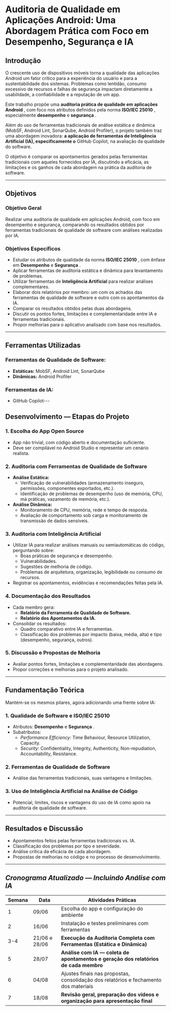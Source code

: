 # **Auditoria de Qualidade em Aplicações Android: Uma Abordagem Prática com Foco em Desempenho, Segurança e IA**

## **Introdução**

O crescente uso de dispositivos móveis torna a qualidade das aplicações Android um fator crítico para a experiência do usuário e para a sustentabilidade dos sistemas. Problemas como lentidão, consumo excessivo de recursos e falhas de segurança impactam diretamente a usabilidade, a confiabilidade e a reputação de um app.

Este trabalho propõe uma  **auditoria prática de qualidade em aplicações Android** , com foco nos atributos definidos pela norma  **ISO/IEC 25010** , especialmente **desempenho** e  **segurança** .

Além do uso de ferramentas tradicionais de análise estática e dinâmica (MobSF, Android Lint, SonarQube, Android Profiler), o projeto também traz uma abordagem inovadora:  **a aplicação de ferramentas de Inteligência Artificial (IA), especificamente o** GitHub Copilot, na avaliação da qualidade do software.

O objetivo é comparar os apontamentos gerados pelas ferramentas tradicionais com aqueles fornecidos por IA, discutindo a eficácia, as limitações e os ganhos de cada abordagem na prática da auditoria de software.

---

## **Objetivos**

### **Objetivo Geral**

Realizar uma auditoria de qualidade em aplicações Android, com foco em desempenho e segurança, comparando os resultados obtidos por ferramentas tradicionais de qualidade de software com análises realizadas por IA.

### **Objetivos Específicos**

* Estudar os atributos de qualidade da norma  **ISO/IEC 25010** , com ênfase em **Desempenho** e  **Segurança** .
* Aplicar ferramentas de auditoria estática e dinâmica para levantamento de problemas.
* Utilizar ferramentas de **Inteligência Artificial** para realizar análises complementares.
* Elaborar dois relatórios por membro: um com os achados das ferramentas de qualidade de software e outro com os apontamentos da IA.
* Comparar os resultados obtidos pelas duas abordagens.
* Discutir os pontos fortes, limitações e complementaridade entre IA e ferramentas tradicionais.
* Propor melhorias para o aplicativo analisado com base nos resultados.

---

## **Ferramentas Utilizadas**

### **Ferramentas de Qualidade de Software:**

* **Estáticas:** MobSF, Android Lint, SonarQube
* **Dinâmicas:** Android Profiler

### **Ferramentas de IA:**

* GitHub Copilot---

## **Desenvolvimento — Etapas do Projeto**

### 1. **Escolha do App Open Source**

* App não trivial, com código aberto e documentação suficiente.
* Deve ser compilável no Android Studio e representar um cenário realista.

### 2. **Auditoria com Ferramentas de Qualidade de Software**

* **Análise Estática:**
  * Verificação de vulnerabilidades (armazenamento inseguro, permissões, componentes exportados, etc.).
  * Identificação de problemas de desempenho (uso de memória, CPU, má práticas, vazamento de memória, etc.).
* **Análise Dinâmica:**
  * Monitoramento de CPU, memória, rede e tempo de resposta.
  * Avaliação de comportamento sob carga e monitoramento de transmissão de dados sensíveis.

### 3. **Auditoria com Inteligência Artificial**

* Utilizar IA para realizar análises manuais ou semiautomáticas do código, perguntando sobre:
  * Boas práticas de segurança e desempenho.
  * Vulnerabilidades.
  * Sugestões de melhoria de código.
  * Problemas de arquitetura, organização, legibilidade ou consumo de recursos.
* Registrar os apontamentos, evidências e recomendações feitas pela IA.

### 4. **Documentação dos Resultados**

* Cada membro gera:
  * **Relatório da Ferramenta de Qualidade de Software.**
  * **Relatório dos Apontamentos da IA.**
* Consolidar os resultados:
  * Quadro comparativo entre IA e ferramentas.
  * Classificação dos problemas por impacto (baixa, média, alta) e tipo (desempenho, segurança, outros).

### 5. **Discussão e Propostas de Melhoria**

* Avaliar pontos fortes, limitações e complementaridade das abordagens.
* Propor correções e melhorias para o projeto analisado.

---

## **Fundamentação Teórica**

Mantém-se os mesmos pilares, agora adicionando uma frente sobre IA:

### 1. **Qualidade de Software e ISO/IEC 25010**

* Atributos: **Desempenho** e  **Segurança** .
* Subatributos:
  * *Performance Efficiency:* Time Behaviour, Resource Utilization, Capacity.
  * *Security:* Confidentiality, Integrity, Authenticity, Non-repudiation, Accountability, Resistance.

### 2. **Ferramentas de Qualidade de Software**

* Análise das ferramentas tradicionais, suas vantagens e limitações.

### 3. **Uso de Inteligência Artificial na Análise de Código**

* Potencial, limites, riscos e vantagens do uso de IA como apoio na auditoria de qualidade de software.

---

## **Resultados e Discussão**

* Apontamentos feitos pelas ferramentas tradicionais vs. IA.
* Classificação dos problemas por tipo e severidade.
* Análise crítica da eficácia de cada abordagem.
* Propostas de melhorias no código e no processo de desenvolvimento.

---

## *Cronograma Atualizado — Incluindo Análise com IA*

| Semana | Data          | **Atividades Práticas**                                                                 |
| ------ | ------------- | ---------------------------------------------------------------------------------------------- |
| 1      | 09/06         | Escolha do app e configuração do ambiente                                                    |
| 2      | 16/06         | Instalação e testes preliminares com ferramentas                                             |
| 3-4    | 21/06 e 28/06 | **Execução da Auditoria Completa com Ferramentas (Estática e Dinâmica)**             |
| 5      | 28/07         | **Análise com IA — coleta de apontamentos e geração dos relatórios de cada membro** |
| 6      | 04/08         | Ajustes finais nas propostas, consolidação dos relatórios e fechamento dos materiais        |
| 7      | 18/08         | **Revisão geral, preparação dos vídeos e organização para apresentação final**   |
